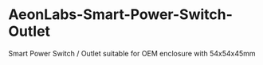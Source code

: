 # AeonLabs-Smart-Power-Switch-Outlet
Smart Power Switch / Outlet suitable for OEM enclosure with 54x54x45mm
